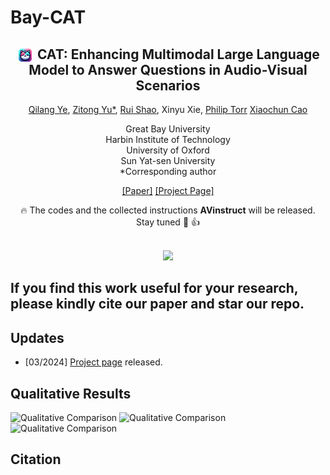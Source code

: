 # Bay-CAT
<div align="center">

<!-- <h1>JiuTian (九天) </h1> -->
<h2 class="papername"> <img src="./assets/logo.png" style="vertical-align: middle; height: 1em; padding: 0 0.2em;"> CAT: Enhancing Multimodal Large Language Model to Answer Questions in Audio-Visual Scenarios </h2>
<div>
<div>
    <a href="https://scholar.google.com/citations?user=1joiJpUAAAAJ" target="_blank">Qilang Ye</a>,
    <a href="https://zitongyu.github.io/" target="_blank">Zitong Yu*</a>,
    <a href="https://rshaojimmy.github.io/" target="_blank">Rui Shao</a>,
    Xinyu Xie,
    <a href="https://scholar.google.com/citations?user=kPxa2w0AAAAJ" target="_blank">Philip Torr</a>
    <a href="https://scholar.google.com/citations?user=PDgp6OkAAAAJ" target="_blank">Xiaochun Cao</a>
</div>

Great Bay University<br>
Harbin Institute of Technology<br>
University of Oxford<br>
Sun Yat-sen University<br>
*Corresponding author

[[Paper]]() [[Project Page]](https://github.com/rikeilong/Bay-CAT)

:fire: The codes and the collected instructions <b>AVinstruct</b> will be released. Stay tuned :beers: :+1: 

</div>
<br>
  
<img src='assets/LION-Introduction.jpg' width='90%'>

</div>

## If you find this work useful for your research, please kindly cite our paper and star our repo.

## Updates
- [03/2024] [Project page](https://github.com/rikeilong/Bay-CAT) released.

## Qualitative Results

![Qualitative Comparison](assets/Examples1.jpg)
![Qualitative Comparison](assets/Examples2.jpg)
![Qualitative Comparison](assets/Examples3.jpg)

## Citation
